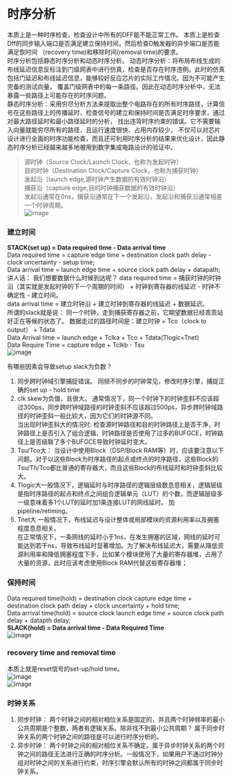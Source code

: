 # 时序分析
本质上是一种时序检查，检查设计中所有的DFF能不能正常工作。 本质上是检查Dff的同步输入端口是否满足建立保持时间，然后检查D触发器的异步端口是否能满足恢时间
（recovery time)和移除时间(removal time)的要求。  
时序分析包括静态时序分析和动态时序分析。 
动态时序分析：将布局布线生成的布线延迟信息反标注到门级网表中进行仿真，检查是否存在时序违例。此时的仿真包括门延迟和布线延迟信息，能够较好反应芯片的实际工作情况。因为不可能产生完备的测试向量，
覆盖门级网表中的每一条路径。因此在动态时序分析中，无法暴露一些路径上可能存在的时序问题。   
静态时序分析：采用穷尽分析方法来提取出整个电路存在的所有时序路径，计算信号在这些路径上的传播延时，检查信号的建立和保持时间是否满足时序要求，通过对最大路径延时和最小路径延时的分析，
找出违背时序约束的错误。它不需要输入向量就能穷尽所有的路径，且运行速度很快、占用内存较少，
不仅可以对芯片设计进行全面的时序功能检查，而且还可利用时序分析的结果来优化设计，因此静态时序分析已经越来越多地被用到数字集成电路设计的验证中。   

> 源时钟（Source Clock/Launch Clock，也称为发起时钟）  
> 目的时钟（Destination Clock/Capture Clock，也称为捕获时钟）  
> 发起沿（launch edge,源时钟产生数据的有效时钟沿）  
> 捕获沿（capture edge,目的时钟捕获数据的有效时钟沿）  
发起沿通常在0ns，捕获沿通常在下一个发起沿，发起沿和捕获沿通常相差一个时钟周期。  
![image](https://github.com/user-attachments/assets/bee81177-3a7c-4b9c-847e-6dd16b95b877)   

### 建立时间
**STACK(set up) = Data required time - Data arrival time**     
Data required time = capture edge time + destination clock path delay - clock uncertainty - setup time;  
Data arrival time = launch edge time + source clock path delay + datapath;  
讲人话： 我们想要数据什么时候到达呢？ data required time = 捕获时钟的时钟沿（其实就是发起时钟的下一个周期的时间） + 时钟到寄存器的线延迟 - 时钟不确定性 - 建立时间。   
data arrival time = 建立时钟沿 + 建立时钟到寄存器的线延迟 + 数据延迟。     
所谓的slack就是说： 同一个时钟，走到捕获寄存器之前，它期望数据已经乖乖站好正在等候的状态了。 数据走过的路径时间是：建立时钟 + Tco（clock to output） + Tdata     
Data Arrival time = launch edge + Tclka + Tco + Tdata(Tlogic+Tnet)       
Data Require Time = capture edge + Tclkb - Tsu    
![image](https://github.com/user-attachments/assets/174afd38-648a-4190-8692-94584a40e091)   

有哪些因素会导致setup slack为负数？ 
1. 同步跨时钟域引擎捕捉错误。 同频不同步的时钟常见，修改时序引擎，捕捉正确的set up - hold time    
2. clk skew为负值，且很大。 通常情况下，同一个时钟下的时钟歪斜不应该超过300ps，同步跨时钟域路径的时钟歪斜不应该超过500ps，异步跨时钟域路径的时钟歪斜一般比较大，因为它们的时钟源不同。   
当出现时钟歪斜大的情况时: 检查源时钟路径和目的时钟路径上是否干净，时钟路径上是否引入了组合逻辑，时钟路径是否使用了过多的BUFGCE，时钟路径上是否级联了多个BUFGCE导致时钟延时变大。    
3. Tsu/Tco大： 当设计中使用Block（DSP/Block RAM等）时，应该要注意以下问题。对于以这些Block为时序路径的起点或终点的时序路径，这些Block的Tsu/Th/Tco都比普通的寄存器大，而且这些Block的布线延时和时钟歪斜比较大。     
4. Tlogic大一般情况下，逻辑延时与时序路径的逻辑层级数息息相关，逻辑层级是指时序路径的起点和终点之间组合逻辑单元（LUT）的个数，而逻辑层级多一级意味着多1个LUT的延时加1条连接LUT的网线延时。 加pipeline/retiming。
5. Tnet大 一般情况下，布线延迟与设计整体或局部模块的资源利用率以及拥塞程度息息相关。   
在正常情况下，一条网线的延时小于1ns，在发生拥塞的区域，网线的延时可能达到若干ns，导致布线延时显著增加。为了解决布线延迟大，需要从降低资源利用率和降低拥塞程度下手，比如某个模块使用了大量的寄存器堆，占用了大量的资源，此时应该考虑使用Block RAM代替这些寄存器堆；

### 保持时间
Data required time(hold) = destination clock capture edge time + destination clock path delay + clock uncertainty + hold time;     
Data arrival time(hold) = source clock launch edge time + source clock path delay + datapth delay;     
**SLACK(hold) = Data arrival time - Data Required Time**    
![image](https://github.com/user-attachments/assets/7f16758f-166b-4dfc-88f1-f5070b84a806)   

### recovery time and removal time   
本质上就是reset信号的set-up/hold time。         
![image](https://github.com/user-attachments/assets/654b1331-c2a7-44f6-8b00-160246a36b11)     
![image](https://github.com/user-attachments/assets/5f9079ad-a50a-44b7-9d0b-2c46c6daa257)     

### 时钟关系
1. 同步时钟： 两个时钟之间的相对相位关系是固定的，并且两个时钟频率的最小公共周期是个整数，两者有逻辑关系。除非找不到最小公共周期？ 属于同步时钟关系的两个时钟之间的路径是可以进行时序分析的。
2. 异步时钟： 两个时钟之间的相对相位关系不确定。属于异步时钟关系的两个时钟之间的路径无法进行正确的时序分析。一般情况下，如果用户不通过时钟分组对时钟之间的关系进行约束，时序引擎会默认所有的时钟之间都属于同步时钟关系。   









